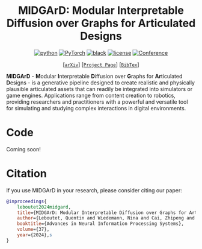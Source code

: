 <div align="center">

# MIDGArD: Modular Interpretable Diffusion over Graphs for Articulated Designs

[![python](https://img.shields.io/badge/-Python_3.10-blue?logo=python&logoColor=white)](https://www.python.org/downloads/release/python-3104/)
<a href="https://pytorch.org/get-started/locally/"><img alt="PyTorch" src="https://img.shields.io/badge/PyTorch%202.1.0-ee4c2c?logo=pytorch&logoColor=white"></a>
[![black](https://img.shields.io/badge/Code%20Style-Black-black.svg?labelColor=gray)](https://black.readthedocs.io/en/stable/)
[![license](https://img.shields.io/badge/License-MIT-green.svg?labelColor=gray)](https://github.com/quentin-leboutet/MIDGArD/blob/main/LICENSE)
[![Conference](http://img.shields.io/badge/NeurIPS-2024-4b44ce.svg)](https://neurips.cc)


[[`arXiv`](https://google.com)]
[[`Project Page`](https://quentin-leboutet.github.io/MIDGArD/)]
[[`BibTex`](#citation)]

</div>

**MIDGArD** - **M**odular **I**nterpretable **D**iffusion over **G**raphs for **Ar**ticulated **D**esigns - is a generative pipeline designed to create realistic and physically plausible articulated assets that can readily be integrated into simulators or game engines. Applications range from content creation to robotics, providing researchers and practitioners with a powerful and versatile tool for simulating and studying complex interactions in digital environments.

# Code

Coming soon!

# Citation

If you use MIDGArD in your research, please consider citing our paper:
```bibtex
@inproceedings{
    leboutet2024midgard,
    title={MIDGArD: Modular Interpretable Diffusion over Graphs for Articulated Designs},
    author={Leboutet, Quentin and Wiedemann, Nina and Cai, Zhipeng and Paulitsch, Michael and Yuan, Kai},
    booktitle={Advances in Neural Information Processing Systems},
    volume={37},
    year={2024},s
}
```